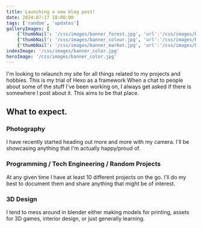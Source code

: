 ```yaml
---
title: Launching a new blog post!
date: 2024:07:17 18:00:00
tags: ['random', 'updates']
galleryImages: [
    {'thumbNail': '/css/images/banner_forest.jpg', 'url':'/css/images/banner_forest.jpg', 'width': 1920, 'height': 1282},
    {'thumbNail': '/css/images/banner_colour.jpg', 'url':'/css/images/banner_color.jpg', 'width': 1920, 'height': 1280},
    {'thumbNail': '/css/images/banner_market.jpg', 'url':'/css/images/banner_market.jpg', 'width': 1920, 'height': 1280}]
indexImage: '/css/images/banner_color.jpg'
heroImage: '/css/images/banner_color.jpg'
---
```

I'm looking to relaunch my site for all things related to my projects and hobbies. This is my trial of Hexo as a framework
When a chat to people about some of the stuff I've been working on, I always get asked if there is somewhere I post about it. This aims to be that place.

## What to expect.

### Photography

I have recently started heading out more and more with my camera. I'll be showcasing anything that I'm actually happy/proud of.

### Programming / Tech Engineering / Random Projects

At any given time I have at least 10 different projects on the go. I'll do my best to document them and share anything that might be of interest.

### 3D Design

I tend to mess around in blender either making models for printing, assets for 3D games, interior design, or just generally learning. 
